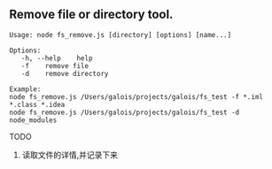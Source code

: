 ## Remove file or directory tool.

```
Usage: node fs_remove.js [directory] [options] [name...]

Options:
   -h, --help    help
   -f    remove file
   -d    remove directory

Example:
node fs_remove.js /Users/galois/projects/galois/fs_test -f *.iml *.class *.idea
node fs_remove.js /Users/galois/projects/galois/fs_test -d node_modules
```

TODO
1. 读取文件的详情,并记录下来